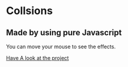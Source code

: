 # Collsions

## Made by using pure Javascript

You can move your mouse to see the effects.

[Have A look at the project](https://mrmischievousx.github.io/BubbleZone/)
